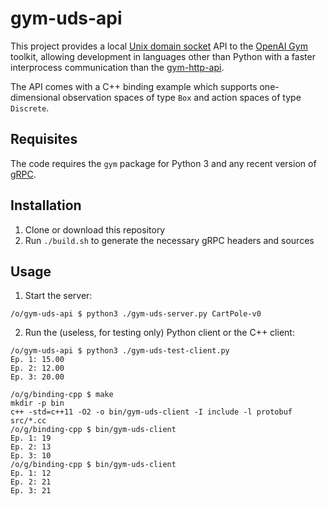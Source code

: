 # gym-uds-api
This project provides a local [Unix domain socket](https://en.wikipedia.org/wiki/Unix_domain_socket) API to the [OpenAI Gym](https://github.com/openai/gym) toolkit, allowing development in languages other than Python with a faster interprocess communication than the [gym-http-api](https://github.com/openai/gym-http-api).

The API comes with a C++ binding example which supports one-dimensional observation spaces of type `Box` and action spaces of type `Discrete`.

## Requisites
The code requires the `gym` package for Python 3 and any recent version of [gRPC](https://grpc.io/).

## Installation
1. Clone or download this repository
2. Run `./build.sh` to generate the necessary gRPC headers and sources

## Usage
1. Start the server:
```
/o/gym-uds-api $ python3 ./gym-uds-server.py CartPole-v0
```
2. Run the (useless, for testing only) Python client or the C++ client:
```
/o/gym-uds-api $ python3 ./gym-uds-test-client.py
Ep. 1: 15.00
Ep. 2: 12.00
Ep. 3: 20.00
```
```
/o/g/binding-cpp $ make
mkdir -p bin
c++ -std=c++11 -O2 -o bin/gym-uds-client -I include -l protobuf src/*.cc
/o/g/binding-cpp $ bin/gym-uds-client
Ep. 1: 19
Ep. 2: 13
Ep. 3: 10
/o/g/binding-cpp $ bin/gym-uds-client
Ep. 1: 12
Ep. 2: 21
Ep. 3: 21
```
